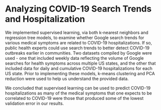 # Analyzing COVID-19 Search Trends and Hospitalization

We implemented supervised learning, via both k-nearest neighbors and regression tree models, to examine whether Google search trends for various medical symptoms are related to COVID-19 hospitalizations. If so, public health experts could use search trends to better detect COVID-19 outbreaks earlier in communities. Two datasets compiled by Google were used - one that included weekly data reflecting the volume of Google searches for health symptoms across multiple US states, and the other that included data for daily and cumulative COVID-19 hospitalizations for each US state. Prior to implementing these models, k-means clustering and PCA reduction were used to help us understand the provided data.

We concluded that supervised learning can be used to predict COVID-19 hospitalizations as many of the medical symptoms that one expects to be correlated to COVID-19 were those that produced some of the lowest validation error in our results.
